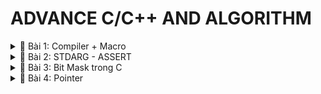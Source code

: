 # ADVANCE C/C++ AND ALGORITHM

<details>
  <summary>📂 Bài 1: Compiler + Macro</summary>

  ## Compiler
  **Định Nghĩa:** Compiler là quá trình chuyển đổi từ ngôn ngữ bậc cao (C, C++, Java...) sang ngôn ngữ bậc thấp (mã máy - 00011101), giúp chương trình hiểu và thực thi được.
  
  **Quá Trình Compiler:**
    <img src="https://s3-sgn09.fptcloud.com/codelearnstorage/Media/Default/Users/Darksider/ssj/maxresdefault.jpg">

   
  Quá trình biên dịch gồm 4 giai đoạn:
  
  - **Preprocessing (Tiền xử lý):**
    - Xử lý các lệnh bắt đầu bằng dấu `#` (Ví dụ: `#include <stdio.h>`, `#define`, `#if`...)
    - Thay thế các macro đã được định nghĩa trước (Ví dụ: `#define Pi 3.14`)
    - Xóa bỏ comment (chú thích)
    - Xử lý các điều kiện của tiền chỉ thị (`#if`, `#ifelse`, `#ifdef`, `#undef`...)
    - **Cú pháp chạy:**
      ```sh
      gcc -E tenfile.c -o tenfile.i
      ```
  
  - **Compiler:**
    - Chuyển đổi từ `file.i` sang `file.s`
    - Phân tích cú pháp, kiểm tra lỗi
    - Tối ưu mã nguồn giúp chương trình hoạt động hiệu quả hơn
    - **Cú pháp chạy:**
      ```sh
      gcc -S tenfile.i -o tenfile.s
      ```
  
  - **Assembling:**
    - Chuyển từ `file.s` sang `file.o`
    - Trình dịch assembler chuyển assembly code thành mã máy (000110010)
    - **Cú pháp chạy:**
      ```sh
      gcc -c tenfile.s -o tenfile.o
      ```
  
  - **Linking:**
    - Chuyển từ `file.o` sang `file.exe`
    - Liên kết các file lại với nhau
    - **Cú pháp chạy:**
      ```sh
      gcc tenfile.o -o tenfile
      ```
  
  ## Macro
  **Định Nghĩa:** Macro là các từ khóa định nghĩa hoạt động trong giai đoạn tiền xử lý (Preprocessing). Có 3 nhóm chính:
  - `#include`
  - `#define`, `#undef`
  - `#if`, `#elif`, `#else`, `#ifdef`, `#ifndef`
  
  **#include:**
  - **Định Nghĩa:** Dùng để chèn nội dung của một file vào file khác.
  
  - **Ví dụ:**
    #### File1.c
    ```c
    void Tong(int a, int b){
        printf("Tong: a + b = %d", a + b);
    }
    ```
   
    #### File2.c
    ```c
    #include <stdio.h>
    #include "File1.c"
    
    int main(){
        Tong(2, 3);
        return 0;
    }
    ```
  
  - **Ưu điểm:**
    - Tái sử dụng mã nguồn, tránh lặp code không cần thiết
    - Quản lý file chương trình hiệu quả
  
  - **Lưu ý:**
    - `#include <stdio.h>`: Dùng để gọi thư viện chuẩn của C
    - `#include "file.c"`: Dùng để gọi file tự định nghĩa
    - Không được `#include` hai file giống nhau trong cùng một mã nguồn

   **#define:**
  - **Định Nghĩa:** Dùng để định nghĩa lại 1 khái niệm, bằng các giá trị, chuỗi đơn giản hơn.
   - 
   - **Ứng dụng:**
   - Dùng để định nghĩa, thay thế bằng 1 giá trị hoặc (chuỗi) khác đơn giản hơn 
   - Dùng để tạo nhiều hàm, có cấu trúc giống nhau, tối ưu chương trình hơn 
   - Kết hợp với toán tử ## dùng để nối chuỗi 
   - Sử dụng toán tử # để chuyển 1 định dạng bất kỳ thành chuỗi 

     - **Ví dụ 1:**  #define Pi 3.14 ( Sau quá trình tiền xử các thành phần có chứa Pi thì sẽ được chuyển thành giá trị 3.14 )
     - **Ví dụ 2:** Dùng để tạo nhiều hàm, có cấu trúc giống nhau
#### main.c
  ```c
    #include <stdio.h>  
    
    #define FULL_NAME(name,cmd)   \
    void name (){                    \
        printf(cmd);                  \
    }

    FULL_NAMEC(test1,"Nguyen Cong Phuong\n");
    FULL_NAME(test2,"Pham Van Ky\n");
```

#### main.i
  ```c
void test1 (){ printf("Nguyen Cong Phuong\n"); };
void test2 (){ printf("Pham Van Ky\n"); };
```
- **Ví dụ 3:** Kết hợp với toán tử ## dùng để nối chuỗi
#### main.c
  ```c
    #define FULL_NAME(name)   \
     int int_##name ;             \
     float float_##name

     FULL_NAME(Tong); // Dùng để tạo ra nhiều biến mới, có cùng kiểu dữ liệu 
```

#### main.i
  ```c
int int_Tong ;
float float_Tong;
```
- **Ví dụ 4:** Sử dụng toán tử # để chuyển 1 định dạng bất kỳ thành chuỗi
#### main.c
  ```c
    #define FULL_NAME2(name)   \
    printf(#name)

   FULL_NAME(LeHungAnh); 
```

#### main.i
  ```c
    printf("LeHungAnh");
```

**#unfine:** 
- **Định Nghĩa:** Dùng để hủy 1 macro đã được định nghĩa trước đó 
-**Ví dụ:** 
#### main.c
  ```c
#include <stdio.h>

// undef dùng để hủy 1 macro đã định nghĩa trước đó
#define HCN 50 

int main(){
    printf("Hinh Chu Nhat : %d\n", HCN);

#undef HCN 
#define HCN 30

   printf("Hinh Chu Nhat : %d\n", HCN);
}
```

#### main.c
  ```c
Hinh Chu Nhat : 50
Hinh Chu Nhat : 30
```

**#ifndef:** 
- **Định Nghĩa:** 
- Dùng để kiểm tra xem 1 macro đã được định nghĩa chưa, nếu chưa định nghĩa thì nó sẽ được định nghĩa lại ở phía dưới chương trình
- Dùng để tránh lặp mã nguồn của chương trình

- **Ví dụ:**
#### main.c
  ```c
#include <stdio.h>

#ifndef HCN // Dùng để kiểm tra HCN đã được định nghĩa chưa nếu chưa thì sẽ được định nghĩa lại và chương trình [#inndef - #endif], được thực thi !!!
#define HCN 5

int arr[HCN] ={1,2,3,4,9};

#endif // Kết thúc chỉ thị điều kiện

```

**#ifdef:** 
- **Định Nghĩa:** Dùng để kiểm tra xem 1 macro đã được định nghĩa chưa, nếu chưa định nghĩa thì chương trình phía dưới không thực thi

- **Ví dụ:**
#### main.c
  ```c
#include <stdio.h>

#define HCN 5
#ifdef HCN // Dùng để kiểm tra HCN đã được định nghĩa chưa nếu chưa định nghĩa thì chương trình [#inndef - #endif] sẽ không được thực thi !!!

int arr[HCN] ={1,2,3,4,9};

#endif // Kết thúc chỉ thị điều kiện

```

**#if, #elif, #else #endif:** 
- **Định Nghĩa:** 
  - #if sử dụng để bắt đầu một điều kiện tiền xử lý.
  - Nếu điều kiện trong #if là đúng, các dòng mã nguồn sau #if sẽ được biên dịch
  - Nếu sai, các dòng mã nguồn sẽ bị bỏ qua đến khi gặp #endif
  - #elif dùng để thêm một điều kiện mới khi điều kiện trước đó là #if hoặc #elif là sai
  - #else dùng khi không có điều kiện nào ở trên đúng





</details>

<details>
  <summary>📂 Bài 2: STDARG - ASSERT</summary>

## I. Thư Viện Stdarg
### a. Khái niệm
Thư viện `stdarg` được ứng dụng cho các trường hợp làm việc với các hàm có số lượng input đầu vào không cố định.

### b. Cấu trúc của thư viện stdarg

- `va_list`: Là một kiểu dữ liệu trong C, được định nghĩa trong thư viện `<stdarg.h>`, dùng để xử lý danh sách các đối số có số lượng không xác định (variadic arguments).

#### **Cú pháp:**
```c
va_list tenbien;
```
Ví dụ:
```c
void Tong (int sum, ...){ // … : 4,5,3.14, "hello"
    va_list args; // Tạo một biến args kiểu dữ liệu char*
}
```

- `va_start`: Khởi tạo danh sách đối số, loại bỏ các thành phần trước dấu `...` và giữ lại các thành phần sau `...`.

#### **Cú pháp:**
```c
va_start(tenbien, tenbienloaibo);
```
Ví dụ:
```c
void Tong (int sum, ...){
    va_list args;
    va_start(args, sum); // Loại bỏ các thành phần trước '...', giữ lại các đối số sau '...'
}
```

- `va_arg`: Lấy ra từng đối số (mỗi lần gọi sẽ lấy ra một đối số).

#### **Cú pháp:**
```c
va_arg(tenbien, kieudulieu);
```
Ví dụ:
```c
void Tong (int sum, ...){
    va_list args;
    va_start(args, sum);
    
    printf("[1] = %d\n", va_arg(args, int));
    printf("[2] = %d\n", va_arg(args, int));
    printf("[3] = %.2f\n", va_arg(args, double));
    printf("[4] = %s\n", va_arg(args, char*));
}
```

- `va_end`: Kết thúc chương trình

#### **Cú pháp:**
```c
va_end(tenbien);
```

### **Ứng dụng:**
- Giải quyết các bài toán không xác định được số lượng tham số đầu vào.

---

## **Ví dụ 1: Tính tổng với số lượng tham số không cố định, nhưng biết được số lượng tham số truyền vào cho 1 lần tính toán**

### **Ý tưởng:**
Làm sao để giải quyết bài toán, tính tổng khi biết số lượng truyền vào không cố định, khi thì truyền 3 tham số , khi thì truyền 4 tham số, nhưng để giải quyết bài toán này ? Thư viện Stdarg sẽ hỗ trợ và giải quyết bài toán này, để giải quyết bài toán Ví dụ 1 này ta cần biết số lượng tham số truyền vào trong 1 lần tính.

```c
#include <stdio.h>
#include <stdarg.h> 

void sum(int count, ...) // count : tham số cố định , ... đại diện cho số lượng đối số truyền vào dựa vào tham số cố định
{  

     va_list args ;
     // int count : “4” ; ... : “4,5,6,7”
     // args = “int cout,4,5,6,7”

     va_start(args,count); 
     //args = “4,5,6,7”

     
     int tong = 0;

     for (int i = 0; i < count; i++) // int i = 0 ; i<4 ; i++
     {
        tong = tong + va_arg(args,int);
     }
     
     va_end(args);

     printf("Sum = %d", tong);

}

int main(){
  sum(4,4,5,6,7);
}
```

---

## **Ví dụ 2: Không cần biết trước số lượng tham số 1 lần truyền vào, cho 1 lần tính toán**
### **Ý tưởng:**
Thêm số `0` vào cuối tham số truyền vào để làm điều kiện dừng vòng lặp.

```c
#include<stdio.h>
#include<stdarg.h>

#define tong(...) sum(__VA_ARGS__,0) // Thêm con số 0 ở cuối tham số.
//           tong (1,2,3,4)       sum(1,2,3,4,0)   
// __VA_ARGS__ : 1,2,3,4 
// __VA_ARGS__ : Dùng để lưu các thành phần không xác định của “…”

void sum(int count,...){ //sum (1,2,3,4,0) 

     va_list args ;
     // args = " int count,2,3,4,0"

     va_start(args,count);
     // args = "2,3,4,0"

     int result = count ;
     // result = 1

     int value ;

     while ((value = va_arg(args,int)) != 0) // Kết thúc khi va_arg = 0
     {
        result = result + value;
     }
     
     printf("Sum = %d", result);

     va_end(args);

}

int main(){
 
   tong(1,2,3,4);

}
```

---

## **Ví dụ 3: Xử lý khi input truyền vào chứa số 0, không phải ở cuối**
### **Ý tưởng:**
Sử dụng một ký hiệu đặc biệt thay vì số `0` để đánh dấu điểm kết thúc.

```c
#include<stdio.h>
#include<stdarg.h>

#define tong(...) sum(__VA_ARGS__, "a")
// tong (1,2,3,4) sum(1,2,3,4,a)

int sum(int count,...){

     va_list args ;
     // args = " int count,2,3,4,a"
     va_list args1;

     va_start(args, count);
     // args = "2,3,4,a"

     va_copy(args1, args); // Copy dữ liệu args sang args1
     // args1 = "2,3,4,a"

     int result = count ;
     // result = 1

     while ((va_arg(args1, char*)) != (char*)"a") // Kết thúc khi va_arg1 = a
     {
        result = result + va_arg(args,int);
     }
     
     va_end(args);

     return result;

}

int main(){
 
    printf("Sum = %d", tong(1,2,3,4));

}
```

---

## II. Thư Viện `assert`
### **Khái niệm:**
- `assert` là một macro có sẵn trong thư viện `<assert.h>`.
- Dùng để kiểm tra chương trình và báo lỗi nếu điều kiện không đúng.
- Nếu điều kiện kiểm tra đúng, chương trình tiếp tục thực thi bình thường, nếu sai, chương trình sẽ dừng lại và báo lỗi.
- Được sử dụng chủ yếu để debug chương trình.

### **Ví dụ:**
```c
#include <stdio.h>
#include <assert.h>

int tong(int a, int b){
    int sum = a + b;
    assert(sum == 5 && "Gia Tri Sum Phai Bang 5 !!!");
    printf("sum = %d", sum);
}

int main(){
    tong(7, 3);
}
```

```c
Windows PowerShell
Copyright (C) Microsoft Corporation. All rights reserved.

PS D:\LAP_TRINH_C_C++> cd "d:\LAP_TRINH_C_C++\STDARG - ASSERT\thuvien_assert\" ; if ($?) { gcc main.c -o main } ; if
($?) { .\main }
Assertion failed: sum == 5 && " Gia Tri Sum Phai Bang 10 !!
This application has requested the Runtime to terminate it in an unusual way.
Please contact the application's support team for more information.
PS D:\LAP_TRINH_C_C++\STDARG - ASSERT\thuvien_assert>
```


---

</details>



<details>
  <summary>📂 Bài 3: Bit Mask trong C</summary>

## I. Khái niệm
**Bit mask** Là 1 kỹ thuật sử dụng các bit, để lưu trữ và thao tác các cờ (flags) hoặc trạng thái. Có thể sử dụng bit mask để đặt, xóa, kiểm tra trạng thái của các bit cụ thể


## II. Ưu điểm
- **Tối ưu bộ nhớ**: Dùng chỉ 1 byte (hoặc ít hơn) để lưu trữ nhiều thuộc tính khác nhau.
- **Hiệu suất cao**: Các phép toán bitwise thực thi rất nhanh, có thể thao tác trên nhiều trạng thái cùng lúc.
- **Dễ dàng mở rộng**: Có thể thêm nhiều tính năng mà không cần thay đổi cấu trúc dữ liệu.

## III. Quy ước kích thước biến
| Kiểu dữ liệu         | Kích thước | Số bit |
|----------------------|------------|--------|
| `int8_t`, `uint8_t`   | 1 byte     | 8 bit  |
| `int16_t`, `uint16_t` | 2 byte     | 16 bit |
| `int32_t`, `uint32_t` | 4 byte     | 32 bit |
## IV. Các phép toán Bitwise - Bảng Chân Trị

![Bitwise Operators](https://github.com/user-attachments/assets/1111e2f8-87db-47f4-813d-067f279a6960)

### Ví dụ: Toán tử Bitwise

```c
uint8_t user1 = 0b00001110;
uint8_t user2 = 0b10101001;

// Toán tử NOT (~)
user1 = ~user2;  // 0b01010110

// Toán tử AND (&)
user1 = user1 & user2;  // 0b00000000

// Toán tử OR (|)
user1 = user1 | user2;  // 0b10101111

// Toán tử XOR (^)
user1 = user1 ^ user2;  // 0b10100111

// Dịch bit
Dịch sang phải : Loại bớt số lượng phần tử n ở đầu bên phải và thêm số lượng phần tử (n) 0  vào bên trái
≫ ( Dịch sang phải ) 

uint8_t A = 0b00011000;
A >>= 1; // 0b00001100 (dịch phải 1 bit)

Dịch sang trái : : Loại bớt số lượng phần tử n ở đầu bên trái và thêm số lượng phần tử (n) 0  vào bên phải
≪ ( Dịch sang trái )

A = 0b00011000;
A <<= 1; // 0b00110000 (dịch trái 1 bit)

```

---

### Ví dụ: Bài Toán Cụ Thể Thao Tác Đặt Bit  - Bit Field

```c

#include <stdio.h>
#include <stdint.h>

// Quy định từng bit mang 1 thông tin khác nhau 

#define GENDER        1 << 0  // 00000001 << 0 = 00000001
#define TSHIRT        1 << 1  // 00000001 << 1 = 00000010
#define HAT           1 << 2  // 00000001 << 2 = 00000100
#define SHOES         1 << 3  // 

#define FEATURE1      1 << 4  // Bit 5 mang thông tin Feature1
#define FEATURE2      1 << 5  // Bit 6 mang thông tin Feature2
#define FEATURE3      1 << 6  // Bit 7 mang thông tin Feature3
#define FEATURE4      1 << 7  // Bit 8 mang thông tin Feature4

void enableFeature(uint8_t *features, uint8_t feature) { // Hàm bật
    *features |= feature; // *feature = *feature | feature
    /*features = 00000000  
      feature  = 00000101  (bật bit 0 và 2)  
      Kết quả  = 00000101 */

}

void disableFeature(uint8_t *features, uint8_t feature) { // Hàm tắt
    *features &= ~feature;
    /*features = 00000111  
      feature  = 00000010  (muốn tắt bit 1)  
      ~feature = 11111101  
      &        = 00000101  (bit 1 bị tắt)
    */
}


int isFeatureEnabled(uint8_t features, uint8_t feature) { // Hàm kiếm tra tính năng có được bật tắt hay không ?
    return (features & feature) != 0;
}

void listSelectedFeatures(uint8_t features) { // Hàm liệt kê các tính năng đã chọn !!!
    printf("Selected Features:\n");

    if (features & GENDER) { // 00000101 & 00000001 = 00000001 (Nếu kết quả khác 0 thì đk đúng, thì dòng lệnh được thực thi và ngược lại !!!)
        printf("- Gender\n");
    }
    if (features & TSHIRT) { // 00000101 & 00000010 = 00000000
        printf("- T-Shirt\n");
    }
    if (features & HAT) {
        printf("- Hat\n");
    }
    if (features & SHOES) {
        printf("- Shoes\n");
    }

    for (int i = 0; i < 8; i++)
    {
        printf("feature selected: %d\n", (features >> i) & 1); // In ra trạng thái của bit !!!
    }
    

    // Thêm các điều kiện kiểm tra cho các tính năng khác
}



int main() {
    uint8_t options = 0;

    // Thêm tính năng 
    enableFeature(&options, GENDER | TSHIRT | HAT); // Hàm bật thêm các sản phẩm
    /*= 00000001 | 00000010 | 00000100
      = 00000111
    */
    
    disableFeature(&options, TSHIRT); // Hàm tắt xóa các sản phẩm
    /* = 00000001*/

    // Liệt kê các tính năng đã chọn
    listSelectedFeatures(options);
    
    return 0;
}

}
```

---

</details> 

<details>
  <summary>📂 Bài 4: Pointer</summary>

